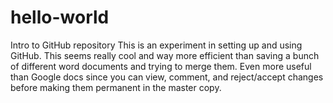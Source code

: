 # hello-world
Intro to GitHub repository
This is an experiment in setting up and using GitHub. This seems really cool and way more efficient than saving a bunch of different word documents and trying to merge them. Even more useful than Google docs since you can view, comment, and reject/accept changes before making them permanent in the master copy.
